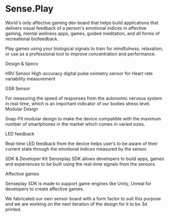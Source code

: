 # Sense.Play
World's only affective gaming dev board that helps build applications that delivers visual feedback of a person's emotional indices in affective gaming, mental wellness apps, games, guided meditation, and all forms of recreational biofeedback.   

Play games using your biological signals to train for mindfulness, relaxation, or use as a professional tool to improve concentration and performance.

Design & Specs

HRV Sensor
High-accuracy digital pulse oximetry sensor for Heart rate variability measurement

GSR Sensor

For measuring the speed of responses from the autonomic nervous system in real-time, which is an important indicator of our bodies stress level.
Modular Design

Snap-Fit modular design to make the device compatible with the maximum number of smartphones in the market which comes in varied sizes.

LED feedback

Real-time LED feedback from the device helps user’s to be aware of their current state through the emotional indices measured by the sensor.

SDK & Developer Kit
Senseplay SDK allows developers to build apps, games and experiences to be built using the real-time signals from the sensors.



Affective games

Senseplay SDK is made to support game engines like Unity, Unreal for developers to create affective games.


We fabricated our own sensor board with a form factor to suit this purpose and we are working on the next iteration of the design for it to be 3d printed.



